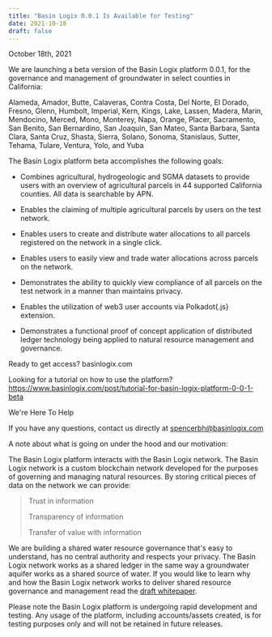 ```yaml
---
title: "Basin Logix 0.0.1 Is Available for Testing"
date: 2021-10-18
draft: false
---
```

October 18th, 2021

We are launching a beta version of the Basin Logix platform 0.0.1, for the governance and management of groundwater in select counties in California:  

Alameda, Amador, Butte, Calaveras, Contra Costa, Del Norte, El Dorado, Fresno, Glenn, Humbolt, Imperial, Kern, Kings, Lake, Lassen, Madera, Marin, Mendocino, Merced, Mono, Monterey, Napa, Orange, Placer, Sacramento, San Benito, San Bernardino, San Joaquin, San Mateo, Santa Barbara, Santa Clara, Santa Cruz, Shasta, Sierra, Solano, Sonoma, Stanislaus, Sutter, Tehama, Tulare, Ventura, Yolo, and Yuba


The Basin Logix platform beta accomplishes the following goals:

- Combines agricultural, hydrogeologic and SGMA datasets to provide users with an overview of agricultural parcels in 44 supported California counties. All data is searchable by APN. 

- Enables the claiming of multiple agricultural parcels by users on the test network.

- Enables users to create and distribute water allocations to all parcels registered on the network in a single click.

- Enables users to easily view and trade water allocations across parcels on the network. 

- Demonstrates the ability to quickly view compliance of all parcels on the test network in a manner than maintains privacy.

- Enables the utilization of web3 user accounts via Polkadot{.js} extension.

- Demonstrates a functional proof of concept application of distributed ledger technology being applied to natural resource management and governance.  


Ready to get access? basinlogix.com 

Looking for a tutorial on how to use the platform? https://www.basinlogix.com/post/tutorial-for-basin-logix-platform-0-0-1-beta 


We're Here To Help

If you have any questions, contact us directly at spencerbh@basinlogix.com 

 
A note about what is going on under the hood and our motivation:


The Basin Logix platform interacts with the Basin Logix network. The Basin Logix network is a custom blockchain network developed for the purposes of governing and managing natural resources. By storing critical pieces of data on the network we can provide:

> Trust in information
> 
> Transparency of information 
> 
> Transfer of value with information


We are building a shared water resource governance that's easy to understand, has no central authority and respects your privacy. The Basin Logix network works as a shared ledger in the same way a groundwater aquifer works as a shared source of water. If you would like to learn why and how the Basin Logix network works to deliver shared resource governance and management read the [draft whitepaper](https://github.com/Greenetwork/BLX_whitepaper/raw/main/BasinLogix_whitepaper.pdf).


Please note the Basin Logix platform is undergoing rapid development and testing. Any usage of the platform, including accounts/assets created, is for testing purposes only and will not be retained in future releases. 
